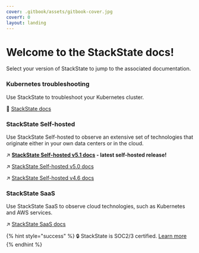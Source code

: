 ```yaml
---
cover: .gitbook/assets/gitbook-cover.jpg
coverY: 0
layout: landing
---
```


# Welcome to the StackState docs!

Select your version of StackState to jump to the associated documentation.

### Kubernetes troubleshooting

Use StackState to troubleshoot your Kubernetes cluster.

🚀 [StackState docs](https://docs.stackstate.com/)


### StackState Self-hosted

Use StackState Self-hosted to observe an extensive set of technologies that originate either in your own data centers or in the cloud.

↗️ **[StackState Self-hosted v5.1 docs](https://docs.stackstate.com/v/5.1/latest) - latest self-hosted release!**

↗️ [StackState Self-hosted v5.0 docs](https://docs.stackstate.com/v/5.0/)

↗️ [StackState Self-hosted v4.6 docs](https://docs.stackstate.com/v/4.6/)

### StackState SaaS

Use StackState SaaS to observe cloud technologies, such as Kubernetes and AWS services. 

↗️ [StackState SaaS docs](https://docs.stackstate.com/v/stackstate-saas/)

{% hint style="success" %}
🔒 StackState is SOC2/3 certified. [Learn more](https://www.stackstate.com/compliance)
{% endhint %}
